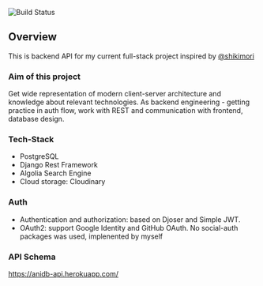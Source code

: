 ![Build Status](https://github.com/Ichi-1/AnimeDb-Backend-DRF/actions/workflows/check.yml/badge.svg?branch=main)

## Overview

This is backend API for my current full-stack project inspired by [@shikimori](https://github.com/shikimori)

### Aim of this project
Get wide representation of modern client-server architecture and knowledge about relevant technologies. 
As backend engineering - getting practice in auth flow, work with REST and communication with frontend, database design.

### Tech-Stack
- PostgreSQL
- Django Rest Framework
- Algolia Search Engine
- Cloud storage: Cloudinary

### Auth
- Authentication and authorization: based on Djoser and Simple JWT. 
- OAuth2: support Google Identity and GitHub OAuth. No social-auth packages was used, implenented by myself


### API Schema 
https://anidb-api.herokuapp.com/